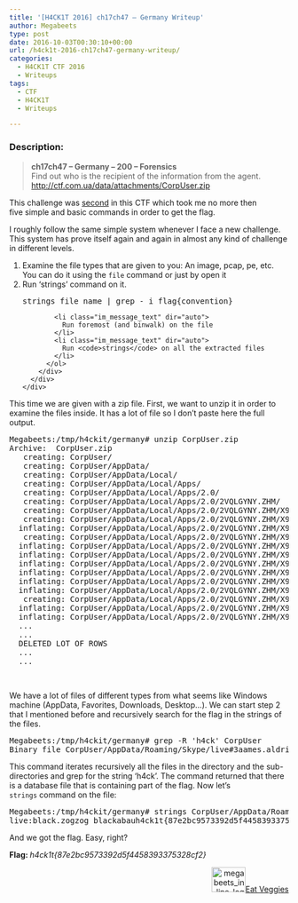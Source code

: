 ```yaml
---
title: '[H4CK1T 2016] ch17ch47 – Germany Writeup'
author: Megabeets
type: post
date: 2016-10-03T00:30:10+00:00
url: /h4ck1t-2016-ch17ch47-germany-writeup/
categories:
  - H4CK1T CTF 2016
  - Writeups
tags:
  - CTF
  - H4CK1T
  - Writeups

---
```

### **Description:**

> **ch17ch47 &#8211; Germany &#8211; 200 &#8211; Forensics**  
> <span style="font-weight: 400;">Find out who is the recipient of the information from the agent.</span>  
> [<span style="font-weight: 400;">http://ctf.com.ua/data/attachments/CorpUser.zip</span>][1]

This challenge was [second][2] in this CTF which took me no more then five simple and basic commands in order to get the flag.

I roughly follow the same simple system whenever I face a new challenge. This system has prove itself again and again in almost any kind of challenge in different levels.

<div class="im_history_message_wrap im_message_focus">
  <div class="im_message_outer_wrap">
    <div class="im_message_wrap clearfix">
      <div class="im_content_message_wrap im_message_out">
        <div class="im_message_body">
          <ol>
            <li class="im_message_text" dir="auto">
              Examine the file types that are given to you: An image, pcap, pe, etc. You can do it using the <code>file</code> command or just by open it
            </li>
            <li class="im_message_text" dir="auto">
              Run &#8216;strings&#8217; command on it. <pre class="lang:sh decode:true ">strings file_name | grep - i flag{convention}</pre>
            </li>
            
            <li class="im_message_text" dir="auto">
              Run foremost (and binwalk) on the file
            </li>
            <li class="im_message_text" dir="auto">
              Run <code>strings</code> on all the extracted files
            </li>
          </ol>
        </div>
      </div>
    </div>
  </div>
</div>

<div class="im_history_message_wrap im_grouped_short">
</div>

<div class="im_history_message_wrap im_grouped_short">
</div>

<div class="im_history_message_wrap im_grouped_short">
  This time we are given with a zip file. First, we want to unzip it in order to examine the files inside. It has a lot of file so I don&#8217;t paste here the full output.
</div>

<div class="im_history_message_wrap im_grouped_short">
  <pre class="lang:sh decode:true">Megabeets:/tmp/h4ckit/germany# unzip CorpUser.zip
Archive:  CorpUser.zip
   creating: CorpUser/
   creating: CorpUser/AppData/
   creating: CorpUser/AppData/Local/
   creating: CorpUser/AppData/Local/Apps/
   creating: CorpUser/AppData/Local/Apps/2.0/
   creating: CorpUser/AppData/Local/Apps/2.0/2VQLGYNY.ZHM/
   creating: CorpUser/AppData/Local/Apps/2.0/2VQLGYNY.ZHM/X90XE08W.MG4/
   creating: CorpUser/AppData/Local/Apps/2.0/2VQLGYNY.ZHM/X90XE08W.MG4/clic...exe_baa8013a79450f71_0001.0003_none_8554920337a51673/
  inflating: CorpUser/AppData/Local/Apps/2.0/2VQLGYNY.ZHM/X90XE08W.MG4/clic...exe_baa8013a79450f71_0001.0003_none_8554920337a51673/GoogleUpdateSetup.exe
   creating: CorpUser/AppData/Local/Apps/2.0/2VQLGYNY.ZHM/X90XE08W.MG4/google.app_baa8013a79450f71_0001.0003_75c9b16f02ab5371/
  inflating: CorpUser/AppData/Local/Apps/2.0/2VQLGYNY.ZHM/X90XE08W.MG4/google.app_baa8013a79450f71_0001.0003_75c9b16f02ab5371/GoogleUpdateSetup.exe
  inflating: CorpUser/AppData/Local/Apps/2.0/2VQLGYNY.ZHM/X90XE08W.MG4/google.app_baa8013a79450f71_0001.0003_75c9b16f02ab5371/clickonce_bootstrap.exe
  inflating: CorpUser/AppData/Local/Apps/2.0/2VQLGYNY.ZHM/X90XE08W.MG4/google.app_baa8013a79450f71_0001.0003_75c9b16f02ab5371/clickonce_bootstrap.exe.cdf-ms
  inflating: CorpUser/AppData/Local/Apps/2.0/2VQLGYNY.ZHM/X90XE08W.MG4/google.app_baa8013a79450f71_0001.0003_75c9b16f02ab5371/clickonce_bootstrap.exe.manifest
  inflating: CorpUser/AppData/Local/Apps/2.0/2VQLGYNY.ZHM/X90XE08W.MG4/google.app_baa8013a79450f71_0001.0003_75c9b16f02ab5371/clickonce_bootstrap_unsigned.cdf-ms
  inflating: CorpUser/AppData/Local/Apps/2.0/2VQLGYNY.ZHM/X90XE08W.MG4/google.app_baa8013a79450f71_0001.0003_75c9b16f02ab5371/clickonce_bootstrap_unsigned.manifest
   creating: CorpUser/AppData/Local/Apps/2.0/2VQLGYNY.ZHM/X90XE08W.MG4/manifests/
  inflating: CorpUser/AppData/Local/Apps/2.0/2VQLGYNY.ZHM/X90XE08W.MG4/manifests/clic...exe_baa8013a79450f71_0001.0003_none_8554920337a51673.cdf-ms
  inflating: CorpUser/AppData/Local/Apps/2.0/2VQLGYNY.ZHM/X90XE08W.MG4/manifests/clic...exe_baa8013a79450f71_0001.0003_none_8554920337a51673.manifest
  ...
  ...
  DELETED LOT OF ROWS
  ...
  ...</pre>
  
  <p>
    &nbsp;
  </p>
  
  <p>
    We have a lot of files of different types from what seems like Windows machine (AppData, Favorites, Downloads, Desktop&#8230;). We can start step 2 that I mentioned before and recursively search for the flag in the strings of the files.
  </p>
  
  <pre class="lang:default decode:true">Megabeets:/tmp/h4ckit/germany# grep -R 'h4ck' CorpUser
Binary file CorpUser/AppData/Roaming/Skype/live#3aames.aldrich/main.db matches</pre>
  
  <p>
    This command iterates recursively all the files in the directory and the sub-directories and grep for the string &#8216;h4ck&#8217;. The command returned that there is a database file that is containing part of the flag. Now let&#8217;s <code>strings</code> command on the file:
  </p>
  
  <pre class="lang:sh decode:true ">Megabeets:/tmp/h4ckit/germany# strings CorpUser/AppData/Roaming/Skype/live#3aames.aldrich/main.db | grep h4ck1t
live:black.zogzog blackabauh4ck1t{87e2bc9573392d5f4458393375328cf2}h4ck1t{87e2bc9573392d5f4458393375328cf2}8183ce2902ef71ac62ab02a7c8ec762e6b14e318h4ck1t{87e2bc9573392d5f4458393375328cf2}h4ck1t{87e2bc9573392d5f4458393375328cf2}h4ck1t{87e2bc9573392d5f4458393375328cf2}h4ck1t{87e2bc9573392d5f4458393375328cf2}</pre>
  
  <p>
    And we got the flag. Easy, right?
  </p>
  
  <p>
    <strong>Flag: </strong><em>h4ck1t{87e2bc9573392d5f4458393375328cf2}</em>
  </p>
</div>

<div class="nf-post-footer">
  <p style="text-align: right">
    <a href="https://www.megabeets.net/about.html#vegan"><img class="wp-image-149 alignnone" src="https://www.megabeets.net/uploads/megabeets_inline_logo.png" alt="megabeets_inline_logo" width="61" height="45" />Eat Veggies</a>
  </p>
</div>

 [1]: http://ctf.com.ua/data/attachments/CorpUser.zip
 [2]: http://www.megabeets.net/h4ck1t-2016-1n51d3r5-j0b-canada/